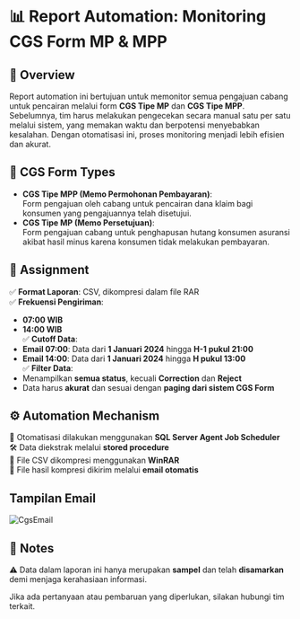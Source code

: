 # 📊 Report Automation: Monitoring CGS Form MP & MPP

## 📝 Overview  
Report automation ini bertujuan untuk memonitor semua pengajuan cabang untuk pencairan melalui form **CGS Tipe MP** dan **CGS Tipe MPP**. Sebelumnya, tim harus melakukan pengecekan secara manual satu per satu melalui sistem, yang memakan waktu dan berpotensi menyebabkan kesalahan. Dengan otomatisasi ini, proses monitoring menjadi lebih efisien dan akurat.

## 📄 CGS Form Types  
- **CGS Tipe MPP (Memo Permohonan Pembayaran)**:  
  Form pengajuan oleh cabang untuk pencairan dana klaim bagi konsumen yang pengajuannya telah disetujui.  
- **CGS Tipe MP (Memo Persetujuan)**:  
  Form pengajuan cabang untuk penghapusan hutang konsumen asuransi akibat hasil minus karena konsumen tidak melakukan pembayaran.

## 📌 Assignment  
✅ **Format Laporan**: CSV, dikompresi dalam file RAR  
✅ **Frekuensi Pengiriman**:  
   - **07:00 WIB**  
   - **14:00 WIB**  
✅ **Cutoff Data**:  
   - **Email 07:00**: Data dari **1 Januari 2024** hingga **H-1 pukul 21:00**  
   - **Email 14:00**: Data dari **1 Januari 2024** hingga **H pukul 13:00**  
✅ **Filter Data**:  
   - Menampilkan **semua status**, kecuali **Correction** dan **Reject**  
   - Data harus **akurat** dan sesuai dengan **paging dari sistem CGS Form**  

## ⚙️ Automation Mechanism  
🚀 Otomatisasi dilakukan menggunakan **SQL Server Agent Job Scheduler**  
🛠️ Data diekstrak melalui **stored procedure**  
📂 File CSV dikompresi menggunakan **WinRAR**  
📧 File hasil kompresi dikirim melalui **email otomatis**  

## Tampilan Email

![CgsEmail](InsuranceCGSFormReportAutomation/Images/CGSEMAIL.png)

## 📌 Notes  
⚠️ Data dalam laporan ini hanya merupakan **sampel** dan telah **disamarkan** demi menjaga kerahasiaan informasi.  

Jika ada pertanyaan atau pembaruan yang diperlukan, silakan hubungi tim terkait.  
